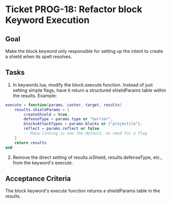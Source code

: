 # Ticket PROG-18: Refactor block Keyword Execution

## Goal
Make the block keyword only responsible for setting up the intent to create a shield when its spell resolves.

## Tasks

1. In keywords.lua, modify the block.execute function. Instead of just setting simple flags, have it return a structured shieldParams table within the results. Example:

```lua
execute = function(params, caster, target, results)
    results.shieldParams = {
        createShield = true,
        defenseType = params.type or "barrier",
        blocksAttackTypes = params.blocks or {"projectile"},
        reflect = params.reflect or false
        -- Mana-linking is now the default, no need for a flag
    }
    return results
end
```

2. Remove the direct setting of results.isShield, results.defenseType, etc., from the keyword's execute.

## Acceptance Criteria
The block keyword's execute function returns a shieldParams table in the results.